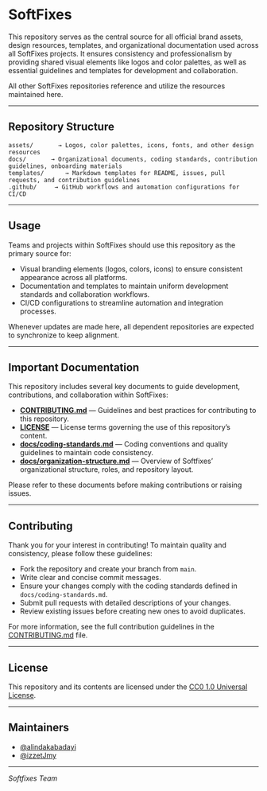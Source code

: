 # SoftFixes

This repository serves as the central source for all official brand assets, design resources, templates, and organizational documentation used across all SoftFixes projects. It ensures consistency and professionalism by providing shared visual elements like logos and color palettes, as well as essential guidelines and templates for development and collaboration.

All other SoftFixes repositories reference and utilize the resources maintained here.

---

## Repository Structure

```
assets/       → Logos, color palettes, icons, fonts, and other design resources  
docs/       → Organizational documents, coding standards, contribution guidelines, onboarding materials
templates/      → Markdown templates for README, issues, pull requests, and contribution guidelines
.github/     → GitHub workflows and automation configurations for CI/CD  
```
---

## Usage

Teams and projects within SoftFixes should use this repository as the primary source for:

- Visual branding elements (logos, colors, icons) to ensure consistent appearance across all platforms.  
- Documentation and templates to maintain uniform development standards and collaboration workflows.  
- CI/CD configurations to streamline automation and integration processes.

Whenever updates are made here, all dependent repositories are expected to synchronize to keep alignment.

---

## Important Documentation

This repository includes several key documents to guide development, contributions, and collaboration within SoftFixes:

- **[CONTRIBUTING.md](CONTRIBUTING.md)** — Guidelines and best practices for contributing to this repository.  
- **[LICENSE](LICENSE)** — License terms governing the use of this repository’s content.  
- **[docs/coding-standards.md](docs/coding-standards.md)** — Coding conventions and quality guidelines to maintain code consistency.  
- **[docs/organization-structure.md](docs/organization-structure.md)** — Overview of Softfixes’ organizational structure, roles, and repository layout.

Please refer to these documents before making contributions or raising issues.

---

## Contributing

Thank you for your interest in contributing! To maintain quality and consistency, please follow these guidelines:

- Fork the repository and create your branch from `main`.  
- Write clear and concise commit messages.  
- Ensure your changes comply with the coding standards defined in `docs/coding-standards.md`.  
- Submit pull requests with detailed descriptions of your changes.  
- Review existing issues before creating new ones to avoid duplicates.

For more information, see the full contribution guidelines in the [CONTRIBUTING.md](CONTRIBUTING.md) file.

---

## License

This repository and its contents are licensed under the [CC0 1.0 Universal License](https://creativecommons.org/publicdomain/zero/1.0/legalcode).

---

## Maintainers

- [@alindakabadayi](https://github.com/alindakabadayi)  
- [@izzetJmy](https://github.com/izzetJmy)  

---

*Softfixes Team*
